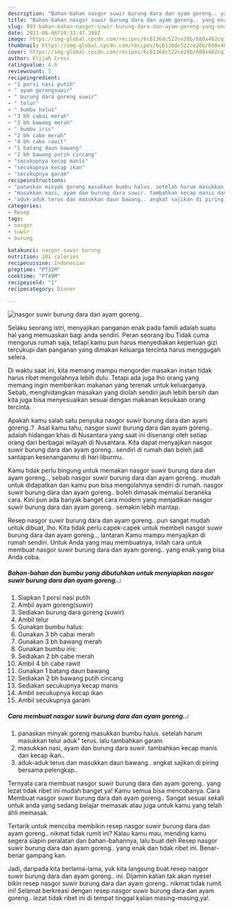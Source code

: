 ```yaml
---
description: "Bahan-bahan nasgor suwir burung dara dan ayam goreng.. yang enak dan Mudah Dibuat"
title: "Bahan-bahan nasgor suwir burung dara dan ayam goreng.. yang enak dan Mudah Dibuat"
slug: 993-bahan-bahan-nasgor-suwir-burung-dara-dan-ayam-goreng-yang-enak-dan-mudah-dibuat
date: 2021-06-06T10:33:47.398Z
image: https://img-global.cpcdn.com/recipes/6c6136dc522ce20b/680x482cq70/nasgor-suwir-burung-dara-dan-ayam-goreng-foto-resep-utama.jpg
thumbnail: https://img-global.cpcdn.com/recipes/6c6136dc522ce20b/680x482cq70/nasgor-suwir-burung-dara-dan-ayam-goreng-foto-resep-utama.jpg
cover: https://img-global.cpcdn.com/recipes/6c6136dc522ce20b/680x482cq70/nasgor-suwir-burung-dara-dan-ayam-goreng-foto-resep-utama.jpg
author: Elijah Cross
ratingvalue: 4.6
reviewcount: 7
recipeingredient:
- "1 porsi nasi putih"
- " ayam gorengsuwir"
- " burung dara goreng suwir"
- " telur"
- " bumbu halus"
- "3 bh cabai merah"
- "3 bh bawang merah"
- " bumbu iris"
- "2 bh cabe merah"
- "4 bh cabe rawit"
- "1 batang daun bawang"
- "2 bh bawang putih cincang"
- "secukupnya kecap manis"
- "secukupnya kecap ikan"
- "secukupnya garam"
recipeinstructions:
- "panaskan minyak goreng masukkan bumbu halus. setelah harum masukkan telur aduk&#34; terus. lalu tambahkan garam"
- "masukkan nasi, ayam dan burung dara suwir. tambahkan kecap manis dan kecap ikan.."
- "aduk-aduk terus dan masukkan daun bawang.. angkat sajikan di piring bersama pelengkap.."
categories:
- Resep
tags:
- nasgor
- suwir
- burung

katakunci: nasgor suwir burung 
nutrition: 281 calories
recipecuisine: Indonesian
preptime: "PT32M"
cooktime: "PT49M"
recipeyield: "1"
recipecategory: Dinner

---
```



![nasgor suwir burung dara dan ayam goreng..](https://img-global.cpcdn.com/recipes/6c6136dc522ce20b/680x482cq70/nasgor-suwir-burung-dara-dan-ayam-goreng-foto-resep-utama.jpg)

Selaku seorang istri, menyajikan panganan enak pada famili adalah suatu hal yang memuaskan bagi anda sendiri. Peran seorang ibu Tidak cuma mengurus rumah saja, tetapi kamu pun harus menyediakan keperluan gizi tercukupi dan panganan yang dimakan keluarga tercinta harus menggugah selera.

Di waktu  saat ini, kita memang mampu mengorder masakan instan tidak harus ribet mengolahnya lebih dulu. Tetapi ada juga lho orang yang memang ingin memberikan makanan yang terenak untuk keluarganya. Sebab, menghidangkan masakan yang diolah sendiri jauh lebih bersih dan kita juga bisa menyesuaikan sesuai dengan makanan kesukaan orang tercinta. 



Apakah kamu salah satu penyuka nasgor suwir burung dara dan ayam goreng..?. Asal kamu tahu, nasgor suwir burung dara dan ayam goreng.. adalah hidangan khas di Nusantara yang saat ini disenangi oleh setiap orang dari berbagai wilayah di Nusantara. Kita dapat menyajikan nasgor suwir burung dara dan ayam goreng.. sendiri di rumah dan boleh jadi santapan kesenanganmu di hari liburmu.

Kamu tidak perlu bingung untuk memakan nasgor suwir burung dara dan ayam goreng.., sebab nasgor suwir burung dara dan ayam goreng.. mudah untuk didapatkan dan kamu pun bisa mengolahnya sendiri di rumah. nasgor suwir burung dara dan ayam goreng.. boleh dimasak memalui beraneka cara. Kini pun ada banyak banget cara modern yang menjadikan nasgor suwir burung dara dan ayam goreng.. semakin lebih mantap.

Resep nasgor suwir burung dara dan ayam goreng.. pun sangat mudah untuk dibuat, lho. Kita tidak perlu capek-capek untuk membeli nasgor suwir burung dara dan ayam goreng.., lantaran Kamu mampu menyajikan di rumah sendiri. Untuk Anda yang mau membuatnya, inilah cara untuk membuat nasgor suwir burung dara dan ayam goreng.. yang enak yang bisa Anda coba.

<!--inarticleads1-->

##### Bahan-bahan dan bumbu yang dibutuhkan untuk menyiapkan nasgor suwir burung dara dan ayam goreng..:

1. Siapkan 1 porsi nasi putih
1. Ambil  ayam goreng(suwir)
1. Sediakan  burung dara goreng (suwir)
1. Ambil  telur
1. Gunakan  bumbu halus:
1. Gunakan 3 bh cabai merah
1. Gunakan 3 bh bawang merah
1. Gunakan  bumbu iris:
1. Sediakan 2 bh cabe merah
1. Ambil 4 bh cabe rawit
1. Gunakan 1 batang daun bawang
1. Sediakan 2 bh bawang putih cincang
1. Sediakan secukupnya kecap manis
1. Ambil secukupnya kecap ikan
1. Ambil secukupnya garam




<!--inarticleads2-->

##### Cara membuat nasgor suwir burung dara dan ayam goreng..:

1. panaskan minyak goreng masukkan bumbu halus. setelah harum masukkan telur aduk&#34; terus. lalu tambahkan garam
1. masukkan nasi, ayam dan burung dara suwir. tambahkan kecap manis dan kecap ikan..
1. aduk-aduk terus dan masukkan daun bawang.. angkat sajikan di piring bersama pelengkap..




Ternyata cara membuat nasgor suwir burung dara dan ayam goreng.. yang lezat tidak ribet ini mudah banget ya! Kamu semua bisa mencobanya. Cara Membuat nasgor suwir burung dara dan ayam goreng.. Sangat sesuai sekali untuk anda yang sedang belajar memasak atau juga untuk kamu yang telah ahli memasak.

Tertarik untuk mencoba membikin resep nasgor suwir burung dara dan ayam goreng.. nikmat tidak rumit ini? Kalau kamu mau, mending kamu segera siapin peralatan dan bahan-bahannya, lalu buat deh Resep nasgor suwir burung dara dan ayam goreng.. yang enak dan tidak ribet ini. Benar-benar gampang kan. 

Jadi, daripada kita berlama-lama, yuk kita langsung buat resep nasgor suwir burung dara dan ayam goreng.. ini. Dijamin kalian tak akan nyesel bikin resep nasgor suwir burung dara dan ayam goreng.. nikmat tidak rumit ini! Selamat berkreasi dengan resep nasgor suwir burung dara dan ayam goreng.. lezat tidak ribet ini di tempat tinggal kalian masing-masing,ya!.


